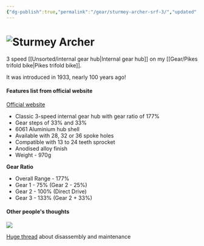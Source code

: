 ```yaml
---
{"dg-publish":true,"permalink":"/gear/sturmey-archer-srf-3/","updated":"2025-10-01T17:22:44.096-07:00"}
---
```


# ![Sturmey Archer](http://sturmey-archer.com.ar/img/logo.jpg)

3 speed [[Unsorted/internal gear hub\|Internal gear hub]] on my [[Gear/Pikes trifold bike\|Pikes trifold bike]].

It was introduced in 1933, nearly 100 years ago!

#### Features list from official website

 [Official website](https://www.sturmey-archer.com/en/products/detail/s-rf3) 

- Classic 3-speed internal gear hub with gear ratio of 177%  
- Gear steps of 33% and 33%  
- 6061 Aluminium hub shell  
- Available with 28, 32 or 36 spoke holes  
- Compatible with 13 to 24 teeth sprocket  
- Anodised alloy finish    
- Weight - 970g

**Gear Ratio**  
- Overall Range - 177%  
- Gear 1 - 75% (Gear 2 - 25%)  
- Gear 2 - 100% (Direct Drive)  
- Gear 3 - 133% (Gear 2 + 33%)

#### Other people's thoughts

![](https://www.youtube.com/watch?v=WOrq7YT0fX0)

[Huge thread](https://www.bikeforums.net/classic-vintage/1272131-how-rebuild-sturmey-archer-3-speed-hub-only-50-easy-steps.html ) about disassembly and maintenance 
